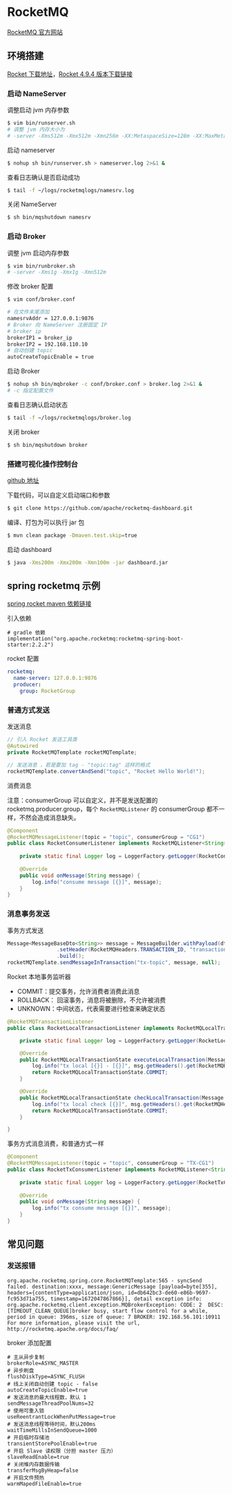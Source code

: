 # RocketMQ

[RocketMQ 官方网站](https://rocketmq.apache.org/) 

## 环境搭建

[Rocket 下载地址](https://rocketmq.apache.org/download)，[Rocket 4.9.4 版本下载链接](https://archive.apache.org/dist/rocketmq/4.9.4/rocketmq-all-4.9.4-bin-release.zip)

### 启动 NameServer

调整启动 jvm 内存参数

```bash
$ vim bin/runserver.sh
# 调整 jvm 内存大小为
# -server -Xms512m -Xmx512m -Xmn256m -XX:MetaspaceSize=128m -XX:MaxMetaspaceSize=320m
```

启动 nameserver

```bash
$ nohup sh bin/runserver.sh > nameserver.log 2>&1 &
```

查看日志确认是否启动成功

```bash
$ tail -f ~/logs/rocketmqlogs/namesrv.log
```

关闭 NameServer

```bash
$ sh bin/mqshutdown namesrv
```

### 启动 Broker

调整 jvm 启动内存参数

```bash
$ vim bin/runbroker.sh
# -server -Xms1g -Xmx1g -Xmn512m
```

修改 broker 配置

```bash
$ vim conf/broker.conf

# 在文件末尾添加
namesrvAddr = 127.0.0.1:9876
# Broker 向 NameServer 注册固定 IP
# broker ip
brokerIP1 = broker_ip
brokerIP2 = 192.168.110.10
# 自动创建 topic
autoCreateTopicEnable = true
```

启动 Broker

```bash
$ nohup sh bin/mqbroker -c conf/broker.conf > broker.log 2>&1 &
# -c 指定配置文件
```

查看日志确认启动状态

```bash
$ tail -f ~/logs/rocketmqlogs/broker.log
```

关闭 broker

```bash
$ sh bin/mqshutdown broker
```

### 搭建可视化操作控制台

[github 地址](https://github.com/apache/rocketmq-dashboard)

下载代码，可以自定义启动端口和参数

```bash
$ git clone https://github.com/apache/rocketmq-dashboard.git
```

编译、打包为可以执行 jar 包

```bash
$ mvn clean package -Dmaven.test.skip=true
```

启动 dashboard

```bash
$ java -Xms200m -Xmx200m -Xmn100m -jar dashboard.jar
```

## spring rocketmq 示例

[spring rocket maven 依赖链接](https://mvnrepository.com/artifact/org.apache.rocketmq/rocketmq-spring-boot-starter)

引入依赖

```
# gradle 依赖
implementation("org.apache.rocketmq:rocketmq-spring-boot-starter:2.2.2")
```

rocket 配置

```yaml
rocketmq:
  name-server: 127.0.0.1:9876
  producer:
    group: RocketGroup
```

### 普通方式发送

发送消息

```java
// 引入 Rocket 发送工具类
@Autowired
private RocketMQTemplate rocketMQTemplate;

// 发送消息 ，若是要加 tag - "topic:tag" 这样的格式
rocketMQTemplate.convertAndSend("topic", "Rocket Hello World!");
```

消费消息

注意：consumerGroup 可以自定义，并不是发送配置的 rocketmq.producer.group，每个 `RocketMQListener` 的 consumerGroup 都不一样，不然会造成消息缺失。

```java
@Component
@RocketMQMessageListener(topic = "topic", consumerGroup = "CG1")
public class RocketConsumerListener implements RocketMQListener<String> {
    
    private static final Logger log = LoggerFactory.getLogger(RocketConsumerListener.class);
    
    @Override
    public void onMessage(String message) {
        log.info("consume message [{}]", message);
    }
}
```

### 消息事务发送

事务方式发送

```java
Message<MessageBaseDto<String>> message = MessageBuilder.withPayload(dto)
                .setHeader(RocketMQHeaders.TRANSACTION_ID, "transactionId")
                .build();
rocketMQTemplate.sendMessageInTransaction("tx-topic", message, null);
```

Rocket 本地事务监听器

- COMMIT：提交事务，允许消费者消费此消息
- ROLLBACK： 回滚事务，消息将被删除，不允许被消费
- UNKNOWN：中间状态，代表需要进行检查来确定状态

```java
@RocketMQTransactionListener
public class RocketLocalTransactionListener implements RocketMQLocalTransactionListener {

    private static final Logger log = LoggerFactory.getLogger(RocketLocalTransactionListener.class);

    @Override
    public RocketMQLocalTransactionState executeLocalTransaction(Message msg, Object arg) {
        log.info("tx local [{}] - [{}]", msg.getHeaders().get(RocketMQHeaders.TRANSACTION_ID), arg);
        return RocketMQLocalTransactionState.COMMIT;
    }

    @Override
    public RocketMQLocalTransactionState checkLocalTransaction(Message msg) {
        log.info("tx local check [{}]", msg.getHeaders().get(RocketMQHeaders.TRANSACTION_ID));
        return RocketMQLocalTransactionState.COMMIT;
    }

}
```

事务方式消息消费，和普通方式一样

```java
@Component
@RocketMQMessageListener(topic = "topic", consumerGroup = "TX-CG1")
public class RocketTxConsumerListener implements RocketMQListener<String> {
    
    private static final Logger log = LoggerFactory.getLogger(RocketTxConsumerListener.class);
    
    @Override
    public void onMessage(String message) {
        log.info("tx consume message [{}]", message);
    }
}
```

## 常见问题

### 发送报错

```
org.apache.rocketmq.spring.core.RocketMQTemplate:565 - syncSend failed. destination:xxxx, message:GenericMessage [payload=byte[355], headers={contentType=application/json, id=db642bc3-de60-e86b-9697-fc953d71a755, timestamp=1672047867866}], detail exception info:
org.apache.rocketmq.client.exception.MQBrokerException: CODE: 2  DESC: [TIMEOUT_CLEAN_QUEUE]broker busy, start flow control for a while, period in queue: 396ms, size of queue: 7 BROKER: 192.168.56.101:10911
For more information, please visit the url, http://rocketmq.apache.org/docs/faq/
```

broker 添加配置

```properties
# 主从异步复制
brokerRole=ASYNC_MASTER
# 异步刷盘
flushDiskType=ASYNC_FLUSH
# 线上关闭自动创建 topic - false
autoCreateTopicEnable=true
# 发送消息的最大线程数，默认 1
sendMessageThreadPoolNums=32
# 使用可重入锁
useReentrantLockWhenPutMessage=true
# 发送消息线程等待时间，默认200ms
waitTimeMillsInSendQueue=1000
# 开启临时存储池
transientStorePoolEnable=true
# 开启 Slave 读权限（分担 master 压力）
slaveReadEnable=true
# 关闭堆内存数据传输
transferMsgByHeap=false
# 开启文件预热
warmMapedFileEnable=true
```


